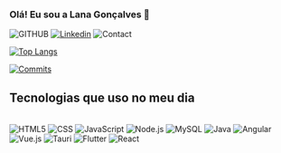 
### Olá! Eu sou a Lana Gonçalves 👋

![GITHUB](https://img.shields.io/badge/GitHub-100000?style=for-the-badge&logo=github&logoColor=white)
[![Linkedin](https://img.shields.io/badge/LinkedIn-0077B5?style=for-the-badge&logo=linkedin&logoColor=white)](https://www.linkedin.com/in/lana-santos-55a125232)
![Contact](https://img.shields.io/badge/Gmail-D14836?style=for-the-badge&logo=gmail&logoColor=white)

[![Top Langs](https://github-readme-stats.vercel.app/api/top-langs/?username=lanaclaudias&layout=donut)](https://github.com/lanaclaudias/github-readme-stats)

 [![Commits](https://img.shields.io/github/commit-activity/y/lanaclaudias/lanaclaudias?style=flat-square)](https://github.com/lanaclaudias/lanaclaudias) 








## Tecnologias que uso no meu dia
<div style="display: inline-block"><br/>
    <img style="align-items: center" alt="HTML5" src="https://img.shields.io/badge/HTML5-E34F26?style=for-the-badge&logo=html5&logoColor=white"/>
    <img style="align-items: center" alt="CSS" src="https://img.shields.io/badge/CSS-239120?&style=for-the-badge&logo=css3&logoColor=white"/>
    <img style="align-items: center" alt="JavaScript" src="https://img.shields.io/badge/JavaScript-323330?style=for-the-badge&logo=javascript&logoColor=F7DF1E"/>
    <img style="align-items: center" alt="Node.js" src="https://img.shields.io/badge/Node.js-43853D?style=for-the-badge&logo=node.js&logoColor=white"/>
    <img style="align-items: center" alt="MySQL" src="https://img.shields.io/badge/MySQL-00000F?style=for-the-badge&logo=mysql&logoColor=white"/>
    <img style="align-items: center" alt="Java" src="https://img.shields.io/badge/Java-ED8B00?style=for-the-badge&logo=openjdk&logoColor=white"/>
    <img style="align-items: center" alt="Angular" src="https://img.shields.io/badge/Angular-DD0031?style=for-the-badge&logo=angular&logoColor=white"/>
    <img style="align-items: center" alt="Vue.js" src="https://img.shields.io/badge/Vue.js-4FC08D?style=for-the-badge&logo=vue.js&logoColor=white"/>
    <img style="align-items: center" alt="Tauri" src="https://img.shields.io/badge/Tauri-6e60ff?style=for-the-badge&logo=tauri&logoColor=white"/>
    <img style="align-items: center" alt="Flutter" src="https://img.shields.io/badge/Flutter-02569B?style=for-the-badge&logo=flutter&logoColor=white"/>
    <img style="align-items: center" alt="React" src="https://img.shields.io/badge/React-61DAFB?style=for-the-badge&logo=react&logoColor=white"/>
</div><br/>


